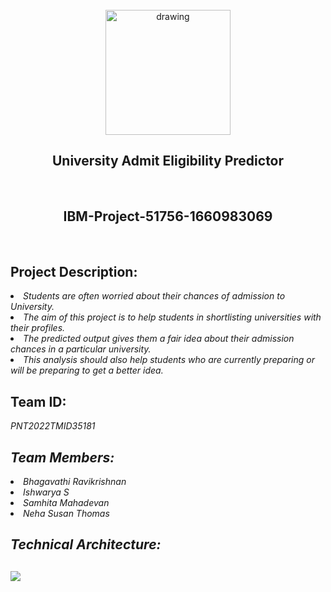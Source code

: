 <br>
<div align="center">
<img src="https://upload.wikimedia.org/wikipedia/commons/5/51/IBM_logo.svg"  align="center" alt="drawing" width="200" />
  <h2 align="center"> University Admit Eligibility Predictor <br></h2>
  </div>
  <br>
<h2 align="center">IBM-Project-51756-1660983069</h2>
<br>
<h2> Project Description:</h2>
<p><li><em>Students are often worried about their chances of admission to University.</em></li> 
<li><em>The aim of this project is to help students in shortlisting universities with their profiles.</em></li> 
<li><em>The predicted output gives them a fair idea about their admission chances in a particular university.</em></li>  
<li><em>This analysis should also help students who are currently preparing or will be preparing to get a better idea.</em></li> </p>
<h2> Team ID:</h2><p><em>PNT2022TMID35181<em></p>
<h2> Team Members:</h2>
<li><em>Bhagavathi Ravikrishnan</em></li>
<li><em>Ishwarya S</em></li>
<li><em>Samhita Mahadevan</em></li>
<li><em>Neha Susan Thomas</em></li>
<h2> Technical Architecture:</em></h2>
<h2><img src="https://user-images.githubusercontent.com/68227520/192443573-3546d9af-98df-4ef6-8d91-3c69537fd12f.png"> </h2>
